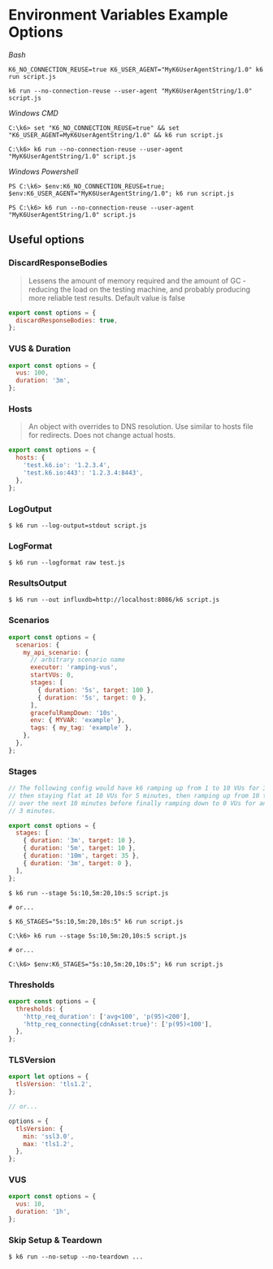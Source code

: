 # Environment Variables Example Options

_Bash_
```shell
K6_NO_CONNECTION_REUSE=true K6_USER_AGENT="MyK6UserAgentString/1.0" k6 run script.js

k6 run --no-connection-reuse --user-agent "MyK6UserAgentString/1.0" script.js
```

_Windows CMD_
```shell
C:\k6> set "K6_NO_CONNECTION_REUSE=true" && set "K6_USER_AGENT=MyK6UserAgentString/1.0" && k6 run script.js

C:\k6> k6 run --no-connection-reuse --user-agent "MyK6UserAgentString/1.0" script.js
```

_Windows Powershell_
```shell
PS C:\k6> $env:K6_NO_CONNECTION_REUSE=true; $env:K6_USER_AGENT="MyK6UserAgentString/1.0"; k6 run script.js

PS C:\k6> k6 run --no-connection-reuse --user-agent "MyK6UserAgentString/1.0" script.js
```

## Useful options

### DiscardResponseBodies
> Lessens the amount of memory required and the amount of GC - reducing the load on the testing machine, and probably producing more reliable test results.
> Default value is false

```javascript
export const options = {
  discardResponseBodies: true,
};
```

### VUS & Duration

```javascript
export const options = {
  vus: 100,
  duration: '3m',
};
```

### Hosts

> An object with overrides to DNS resolution. 
> Use similar to hosts file for redirects. Does not change
> actual hosts.

```javascript
export const options = {
  hosts: {
    'test.k6.io': '1.2.3.4',
    'test.k6.io:443': '1.2.3.4:8443',
  },
};
```

### LogOutput

```shell
$ k6 run --log-output=stdout script.js
```

### LogFormat

```shell
$ k6 run --logformat raw test.js
```

### ResultsOutput

```shell
$ k6 run --out influxdb=http://localhost:8086/k6 script.js
```

### Scenarios

```javascript
export const options = {
  scenarios: {
    my_api_scenario: {
      // arbitrary scenario name
      executor: 'ramping-vus',
      startVUs: 0,
      stages: [
        { duration: '5s', target: 100 },
        { duration: '5s', target: 0 },
      ],
      gracefulRampDown: '10s',
      env: { MYVAR: 'example' },
      tags: { my_tag: 'example' },
    },
  },
};
```

### Stages

```javascript
// The following config would have k6 ramping up from 1 to 10 VUs for 3 minutes,
// then staying flat at 10 VUs for 5 minutes, then ramping up from 10 to 35 VUs
// over the next 10 minutes before finally ramping down to 0 VUs for another
// 3 minutes.

export const options = {
  stages: [
    { duration: '3m', target: 10 },
    { duration: '5m', target: 10 },
    { duration: '10m', target: 35 },
    { duration: '3m', target: 0 },
  ],
};
```

```shell
$ k6 run --stage 5s:10,5m:20,10s:5 script.js

# or...

$ K6_STAGES="5s:10,5m:20,10s:5" k6 run script.js
```

```shell
C:\k6> k6 run --stage 5s:10,5m:20,10s:5 script.js

# or...

C:\k6> $env:K6_STAGES="5s:10,5m:20,10s:5"; k6 run script.js
```

### Thresholds

```javascript
export const options = {
  thresholds: {
    'http_req_duration': ['avg<100', 'p(95)<200'],
    'http_req_connecting{cdnAsset:true}': ['p(95)<100'],
  },
};
```

### TLSVersion

```javascript
export let options = {
  tlsVersion: 'tls1.2',
};

// or...

options = {
  tlsVersion: {
    min: 'ssl3.0',
    max: 'tls1.2',
  },
};
```

### VUS

```javascript
export const options = {
  vus: 10,
  duration: '1h',
};
```

### Skip Setup & Teardown

```shell
$ k6 run --no-setup --no-teardown ...
```

